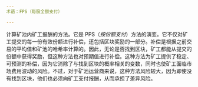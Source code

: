 ```yaml
---
术语：FPS（每股全额支付）

---
```

计算矿池内矿工报酬的方法。它是 PPS（*按份额支付*）方法的演变。它不仅对矿工提交的每一份有效份额进行补偿，还包括区块奖励的一部分。补偿是根据之前交易的平均值和矿池的哈希率计算的。因此，无论是否找到区块，矿工都能从提交的份额中获得奖励，但这种方法也对预期值进行补偿。这种方法为矿工提供了稳定、可预测的补偿，因为它消除了与找到区块的概率相关的变数，同时也使矿工面临市场费用波动的风险。不过，对于矿池运营商来说，这种方法风险较大，因为即使没有找到区块，他们也必须向矿工支付报酬，从而承担了差异风险。